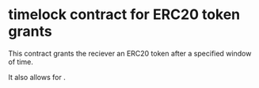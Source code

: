 # timelock contract for ERC20 token grants

This contract grants the reciever an ERC20 token after a specified window of time.

It also allows for .